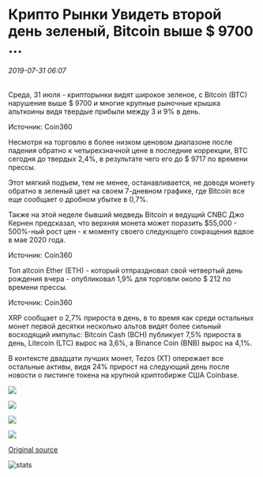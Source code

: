 # Крипто Рынки Увидеть второй день зеленый, Bitcoin выше $ 9700 ...

###### 2019-07-31 06:07

Среда, 31 июля - крипторынки видят широкое зеленое, с Bitcoin (BTC) нарушение выше $ 9700 и многие крупные рыночные крышка альткоины видя твердые прибыли между 3 и 9% в день.

Источник: Coin360

Несмотря на торговлю в более низком ценовом диапазоне после падения обратно к четырехзначной цене в последние коррекции, BTC сегодня до твердых 2,4%, в результате чего его до $ 9717 по времени прессы.

Этот мягкий подъем, тем не менее, останавливается, не доводя монету обратно в зеленый цвет на своем 7-дневном графике, где Bitcoin все еще сообщает о дробном убытке в 0,7%.

Также на этой неделе бывший медведь Bitcoin и ведущий CNBC Джо Кернен предсказал, что верхняя монета может поразить $55,000 - 500%-ный рост цен - к моменту своего следующего сокращения вдвое в мае 2020 года.

Источник: Coin360

Топ altcoin Ether (ETH) - который отпраздновал свой четвертый день рождения вчера - опубликовал 1,9% для торговли около $ 212 по времени прессы.

Источник: Coin360

XRP сообщает о 2,7% прироста в день, в то время как среди остальных монет первой десятки несколько альтов видят более сильный восходящий импульс: Bitcoin Cash (BCH) публикует 7,5% прироста в день, Litecoin (LTC) вырос на 3,6%, а Binance Coin (BNB) вырос на 4,1%.

В контексте двадцати лучших монет, Tezos (XT) опережает все остальные активы, видя 24% прирост на следующий день после новости о листинге токена на крупной криптобирже США Coinbase.

![](https://s3.cointelegraph.com/storage/uploads/view/ca0cebf2c13c9d7c2ebf333fc670d7bc.png)

![](https://s3.cointelegraph.com/storage/uploads/view/675b3a37c55b6e1dc40c5619f725a73b.png)

![](https://s3.cointelegraph.com/storage/uploads/view/462bf212cffa488541e67552608cfe60.png)

![](https://s3.cointelegraph.com/storage/uploads/view/7df47f5106b2dd40017cd005491e05f9.png)

[Original source](https://cointelegraph.com/news/crypto-markets-see-second-day-of-green-bitcoin-above-9-700)

![stats](https://c.statcounter.com/11760860/0/a89fa40b/1/ "stats")